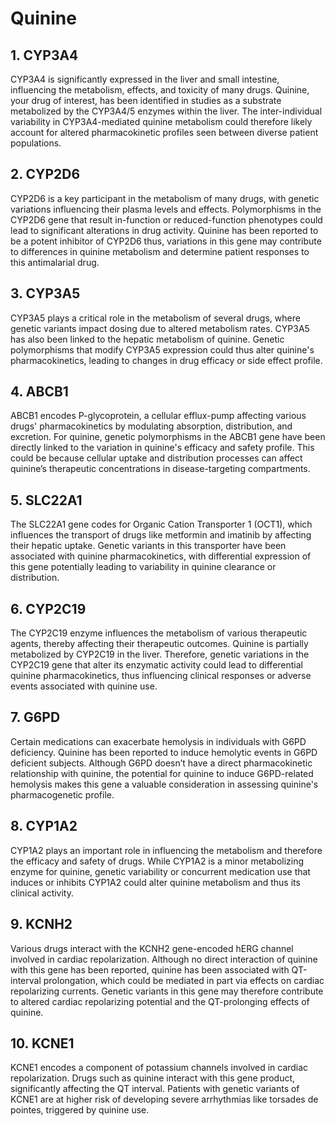 # Quinine

## 1. CYP3A4
CYP3A4 is significantly expressed in the liver and small intestine, influencing the metabolism, effects, and toxicity of many drugs. Quinine, your drug of interest, has been identified in studies as a substrate metabolized by the CYP3A4/5 enzymes within the liver. The inter-individual variability in CYP3A4-mediated quinine metabolism could therefore likely account for altered pharmacokinetic profiles seen between diverse patient populations.

## 2. CYP2D6
CYP2D6 is a key participant in the metabolism of many drugs, with genetic variations influencing their plasma levels and effects. Polymorphisms in the CYP2D6 gene that result in-function or reduced-function phenotypes could lead to significant alterations in drug activity. Quinine has been reported to be a potent inhibitor of CYP2D6 thus, variations in this gene may contribute to differences in quinine metabolism and determine patient responses to this antimalarial drug.

## 3. CYP3A5
CYP3A5 plays a critical role in the metabolism of several drugs, where genetic variants impact dosing due to altered metabolism rates. CYP3A5 has also been linked to the hepatic metabolism of quinine. Genetic polymorphisms that modify CYP3A5 expression could thus alter quinine's pharmacokinetics, leading to changes in drug efficacy or side effect profile.

## 4. ABCB1
ABCB1 encodes P-glycoprotein, a cellular efflux-pump affecting various drugs' pharmacokinetics by modulating absorption, distribution, and excretion. For quinine, genetic polymorphisms in the ABCB1 gene have been directly linked to the variation in quinine's efficacy and safety profile. This could be because cellular uptake and distribution processes can affect quinine’s therapeutic concentrations in disease-targeting compartments.

## 5. SLC22A1
The SLC22A1 gene codes for Organic Cation Transporter 1 (OCT1), which influences the transport of drugs like metformin and imatinib by affecting their hepatic uptake. Genetic variants in this transporter have been associated with quinine pharmacokinetics, with differential expression of this gene potentially leading to variability in quinine clearance or distribution.

## 6. CYP2C19
The CYP2C19 enzyme influences the metabolism of various therapeutic agents, thereby affecting their therapeutic outcomes. Quinine is partially metabolized by CYP2C19 in the liver. Therefore, genetic variations in the CYP2C19 gene that alter its enzymatic activity could lead to differential quinine pharmacokinetics, thus influencing clinical responses or adverse events associated with quinine use.

## 7. G6PD
Certain medications can exacerbate hemolysis in individuals with G6PD deficiency. Quinine has been reported to induce hemolytic events in G6PD deficient subjects. Although G6PD doesn’t have a direct pharmacokinetic relationship with quinine, the potential for quinine to induce G6PD-related hemolysis makes this gene a valuable consideration in assessing quinine's pharmacogenetic profile.

## 8. CYP1A2
CYP1A2 plays an important role in influencing the metabolism and therefore the efficacy and safety of drugs. While CYP1A2 is a minor metabolizing enzyme for quinine, genetic variability or concurrent medication use that induces or inhibits CYP1A2 could alter quinine metabolism and thus its clinical activity.

## 9. KCNH2
Various drugs interact with the KCNH2 gene-encoded hERG channel involved in cardiac repolarization. Although no direct interaction of quinine with this gene has been reported, quinine has been associated with QT-interval prolongation, which could be mediated in part via effects on cardiac repolarizing currents. Genetic variants in this gene may therefore contribute to altered cardiac repolarizing potential and the QT-prolonging effects of quinine.

## 10. KCNE1
KCNE1 encodes a component of potassium channels involved in cardiac repolarization. Drugs such as quinine interact with this gene product, significantly affecting the QT interval. Patients with genetic variants of KCNE1 are at higher risk of developing severe arrhythmias like torsades de pointes, triggered by quinine use.


